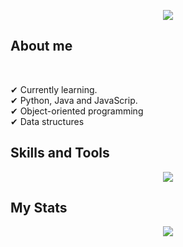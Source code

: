 <p align="center">
  <a href="https://github.com/DenverCoder1/readme-typing-svg"><img src="https://readme-typing-svg.herokuapp.com?color=blue=25&center=true&vCenter=true&width=600&height=100&lines=Hi%2C%20I'm%20Sofia;"></a>
</p>

##  **About me**
<br>


✔ Currently learning. <br>
✔ Python, Java and JavaScrip.<br>
✔ Object-oriented programming<br>
✔ Data structures<br>

## <b> Skills and Tools</b>

<p align="center">
  <a href="https://skillicons.dev">
    <img src="https://skillicons.dev/icons?i=js,py,java,html,css,github,vscode&theme=dark" />
  </a>
</p>

## My Stats

<p align="center">
   <img  align="center"  src="https://stats-seven-smoky.vercel.app/api/top-langs/?username=soandrade6&layout=compact&theme=tokyonight&text_color=C384FF&langs_count=20">
 </p>
  


<!--
**soandrade6/soandrade6** is a ✨ _special_ ✨ repository because its `README.md` (this file) appears on your GitHub profile.

Here are some ideas to get you started:

- 🔭 I’m currently working on ...
- 🌱 I’m currently learning ...
- 👯 I’m looking to collaborate on ...
- 🤔 I’m looking for help with ...
- 💬 Ask me about ...
- 📫 How to reach me: ...
- 😄 Pronouns: ...
- ⚡ Fun fact: ...
-->
